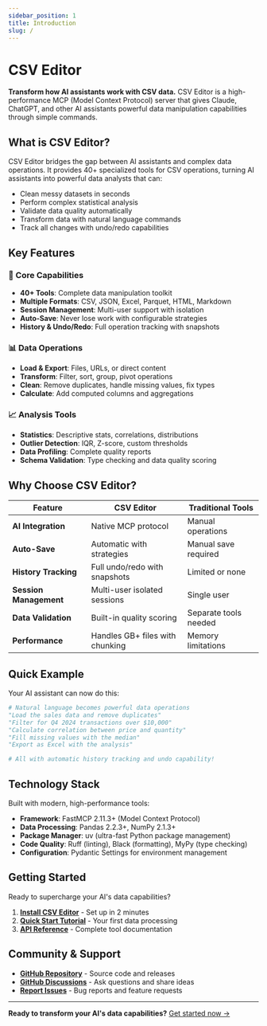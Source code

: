 ```yaml
---
sidebar_position: 1
title: Introduction
slug: /
---
```


# CSV Editor

**Transform how AI assistants work with CSV data.** CSV Editor is a high-performance MCP (Model Context Protocol) server that gives Claude, ChatGPT, and other AI assistants powerful data manipulation capabilities through simple commands.

## What is CSV Editor?

CSV Editor bridges the gap between AI assistants and complex data operations. It provides 40+ specialized tools for CSV operations, turning AI assistants into powerful data analysts that can:

- Clean messy datasets in seconds
- Perform complex statistical analysis  
- Validate data quality automatically
- Transform data with natural language commands
- Track all changes with undo/redo capabilities

## Key Features

### 🎯 Core Capabilities
- **40+ Tools**: Complete data manipulation toolkit
- **Multiple Formats**: CSV, JSON, Excel, Parquet, HTML, Markdown
- **Session Management**: Multi-user support with isolation
- **Auto-Save**: Never lose work with configurable strategies
- **History & Undo/Redo**: Full operation tracking with snapshots

### 📊 Data Operations
- **Load & Export**: Files, URLs, or direct content
- **Transform**: Filter, sort, group, pivot operations
- **Clean**: Remove duplicates, handle missing values, fix types
- **Calculate**: Add computed columns and aggregations

### 📈 Analysis Tools
- **Statistics**: Descriptive stats, correlations, distributions
- **Outlier Detection**: IQR, Z-score, custom thresholds
- **Data Profiling**: Complete quality reports
- **Schema Validation**: Type checking and data quality scoring

## Why Choose CSV Editor?

| Feature | CSV Editor | Traditional Tools |
|---------|-----------|------------------|
| **AI Integration** | Native MCP protocol | Manual operations |
| **Auto-Save** | Automatic with strategies | Manual save required |
| **History Tracking** | Full undo/redo with snapshots | Limited or none |
| **Session Management** | Multi-user isolated sessions | Single user |
| **Data Validation** | Built-in quality scoring | Separate tools needed |
| **Performance** | Handles GB+ files with chunking | Memory limitations |

## Quick Example

Your AI assistant can now do this:

```python
# Natural language becomes powerful data operations
"Load the sales data and remove duplicates"
"Filter for Q4 2024 transactions over $10,000"  
"Calculate correlation between price and quantity"
"Fill missing values with the median"
"Export as Excel with the analysis"

# All with automatic history tracking and undo capability!
```

## Technology Stack

Built with modern, high-performance tools:

- **Framework**: FastMCP 2.11.3+ (Model Context Protocol)
- **Data Processing**: Pandas 2.2.3+, NumPy 2.1.3+
- **Package Manager**: uv (ultra-fast Python package management)
- **Code Quality**: Ruff (linting), Black (formatting), MyPy (type checking)
- **Configuration**: Pydantic Settings for environment management

## Getting Started

Ready to supercharge your AI's data capabilities?

1. **[Install CSV Editor](./installation)** - Set up in 2 minutes
2. **[Quick Start Tutorial](./tutorials/quickstart)** - Your first data processing
3. **[API Reference](./api/overview)** - Complete tool documentation

## Community & Support

- **[GitHub Repository](https://github.com/santoshray02/csv-editor)** - Source code and releases
- **[GitHub Discussions](https://github.com/santoshray02/csv-editor/discussions)** - Ask questions and share ideas
- **[Report Issues](https://github.com/santoshray02/csv-editor/issues)** - Bug reports and feature requests

---

**Ready to transform your AI's data capabilities?** [Get started now →](./installation)